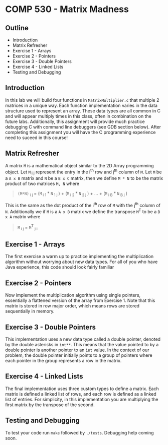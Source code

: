 # COMP 530 - Matrix Madness

## Outline

* Introduction
* Matrix Refresher
* Exercise 1 - Arrays
* Exercise 2 - Pointers
* Exercise 3 - Double Pointers
* Exercise 4 - Linked Lists
* Testing and Debugging

## Introduction

In this lab we will build four functions in `MatrixMultiplier.c` that multiple 2 matrices in a unique way. Each function implementation varies in the data structure used to represent an array. These data types are all common in C and will appear multiply times in this class, often in combination on the future labs. Additionally, this assignment will provide much practice debugging C with command line debuggers (see GDB section below). After completing this assignment you will have the C programming experience need to suceed in this course!

## Matrix Refresher

A matrix `M` is a mathematical object similar to the 2D Array programming object. Let `M`<sub> i j</sub> represent the entry in the i<sup>th</sup> row and j<sup>th</sup> column of `M`. Let `M` be a `A x B` matrix and `N` be a `B x C` matrix, then we define `M * N` to be the matrix product of two matrices `M, N`  where

> `(M*N)`<sub> i j </sub>=
(`M`<sub> i 1 </sub> * `N`<sub> 1 j </sub>) +
(`M`<sub> i 2 </sub> * `N`<sub> 2 j </sub>) + ... +
(`M`<sub> i B </sub> * `N`<sub> B j </sub>)

This is the same as the dot product of the i<sup>th</sup> row of `M` with the j<sup>th</sup> column of `N`. Additionally we if `M` is a `A x B` matrix we define the transpose `M`<sup>T</sup> to be a `B x A` matrix where 

>`M`<sub> i j </sub> = `M`<sup>T</sup><sub> j i </sub>

## Exercise 1 - Arrays

The first exercise a warm up to practice implementing the multiplication algorithm without worrying about new data types. For all of you who have Java experience, this code should look fairly familiar

## Exercise 2 - Pointers

Now implement the multiplication algorithm using single pointers, essentially a flattened version of the array from Exercise 1. Note that this matrix is stored in row major order, which means rows are stored sequentially in memory.

## Exercise 3 - Double Pointers

This implementation uses a new data type called a double pointer, denoted by the double asterisks in `int**`. This means that the value pointed to by a double pointer is another pointer to an `int` value. In the context of our problem, the double pointer initially points to a group of pointers where each pointer in the group represents a row in the matrix.

## Exercise 4 - Linked Lists

The final implementation uses three custom types to define a matrix. Each matrix is defined a linked list of rows, and each row is defined as a linked list of entries. For simplicity, in this implementation you are multiplying the first matrix by the transpose of the second.

## Testing and Debugging

To test your code run `make` followed by `./tests`. Debugging help coming soon.
